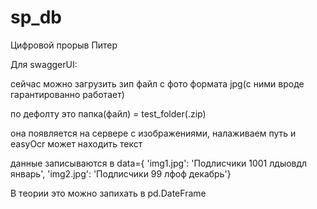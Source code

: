 # sp_db
Цифровой прорыв Питер

Для swaggerUI:

сейчас можно загрузить зип файл с фото формата jpg(с ними вроде гарантированно работает)

по дефолту это папка(файл) = test_folder(.zip)

она появляется на сервере с изображениями, налаживаем путь и easyOcr может находить текст

данные записываются в data={ 'img1.jpg': 'Подлисчики 1001 лдыовдл январь', 'img2.jpg': 'Подлисчики 99 лфоф декабрь'}

В теории это можно запихать в pd.DateFrame